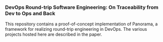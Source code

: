 ### DevOps Round-trip Software Engineering: On Traceability from Dev to Ops and Back

This repository contains a proof-of-concept implementation of Panorama, a framework for realizing round-trip engineering in DevOps. The various projects hosted here are described in the paper.

